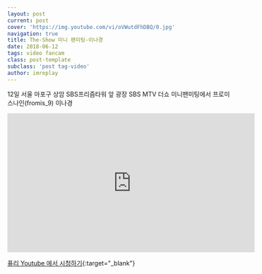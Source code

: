 ```yaml
---
layout: post
current: post
cover: 'https://img.youtube.com/vi/oVWutdFhDBQ/0.jpg'
navigation: true
title: The-Show 미니 팬미팅-이나경
date: 2018-06-12
tags: video fancam
class: post-template
subclass: 'post tag-video'
author: imreplay
---
```


12일 서울 마포구 상암 SBS프리즘타워 앞 광장 SBS MTV 더쇼 미니팬미팅에서 프로미스나인(fromis_9) 이나경

<iframe width="560" height="315" src="https://www.youtube.com/embed/oVWutdFhDBQ?rel=0" frameborder="0" allow="autoplay; encrypted-media" allowfullscreen></iframe>


[퓨리 Youtube 에서 시청하기](https://www.youtube.com/watch?v=oVWutdFhDBQ){:target="_blank"}